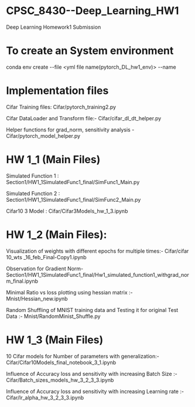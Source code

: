 # CPSC_8430--Deep_Learning_HW1
Deep Learning Homework1 Submission

# To create an System environment
conda env create --file <yml file name(pytorch_DL_hw1_env)> --name <Anyname>

# Implementation files
Cifar Training files: Cifar/pytorch_training2.py 

Cifar DataLoader and Transform file:- Cifar/cifar_dl_dt_helper.py

Helper functions for grad_norm, sensitivity analysis - Cifar/pytorch_model_helper.py 


# HW 1_1 (Main Files)
Simulated Function 1 : Section1/HW1_1SimulatedFunc1_final/SimFunc1_Main.py

Simulated Function 2 : Section1/HW1_1SimulatedFunc1_final/SimFunc2_Main.py

Cifar10 3 Model : Cifar/Cifar3Models_hw_1_3.ipynb

# HW 1_2 (Main Files):

Visualization of weights with different epochs for multiple times:- Cifar/cifar 10_wts _16_feb_Final-Copy1.ipynb

Observation for Gradient Norm- Section1/HW1_1SimulatedFunc1_final/Hw1_simulated_function1_withgrad_norm_final.ipynb

Minimal Ratio vs loss plotting using hessian matrix :- Mnist/Hessian_new.ipynb

Random Shuffling of MNIST training data and Testing it for original Test Data :- Mnist/RandomMinist_Shuffle.py

# HW 1_3 (Main Files)

10 Cifar models for Number of parameters with generalization:- Cifar/Cifar10Models_final_notebook_3_1.ipynb

Influence of Accuracy loss and sensitivity with increasing Batch Size :- 
Cifar/Batch_sizes_models_hw_3_2_3_3.ipynb

Influence of  Accuracy loss and sensitivity with increasing Learning rate :- Cifar/lr_alpha_hw_3_2_3_3.ipynb

